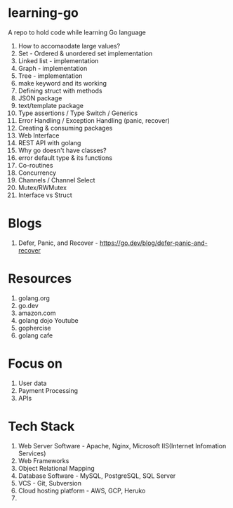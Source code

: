 # learning-go
A repo to hold code while learning Go language

1. How to accomaodate large values?
2. Set - Ordered & unordered set implementation
3. Linked list - implementation
4. Graph - implementation
5. Tree - implementation
6. make keyword and its working
7. Defining struct with methods
8. JSON package
9. text/template package
10. Type assertions / Type Switch / Generics
11. Error Handling / Exception Handling (panic, recover)
12. Creating & consuming packages
13. Web Interface
14. REST API with golang
15. Why go doesn't have classes?
16. error default type & its functions
17. Co-routines
18. Concurrency
19. Channels / Channel Select
20. Mutex/RWMutex
21. Interface vs Struct


# Blogs

1. Defer, Panic, and Recover - https://go.dev/blog/defer-panic-and-recover


# Resources

1. golang.org
2. go.dev
3. amazon.com
4. golang dojo Youtube
5. gophercise
6. golang cafe

# Focus on 
1. User data
2. Payment Processing
3. APIs

# Tech Stack

1. Web Server Software - Apache, Nginx, Microsoft IIS(Internet Infomation Services)
2. Web Frameworks 
3. Object Relational Mapping 
4. Database Software - MySQL, PostgreSQL, SQL Server
5. VCS - Git, Subversion
6. Cloud hosting platform - AWS, GCP, Heruko
7. 